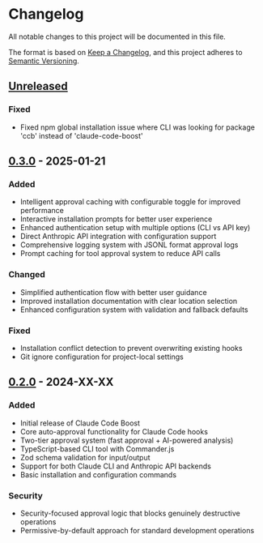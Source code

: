 # Changelog

All notable changes to this project will be documented in this file.

The format is based on [Keep a Changelog](https://keepachangelog.com/en/1.0.0/),
and this project adheres to [Semantic Versioning](https://semver.org/spec/v2.0.0.html).

## [Unreleased]

### Fixed
- Fixed npm global installation issue where CLI was looking for package 'ccb' instead of 'claude-code-boost'

## [0.3.0] - 2025-01-21

### Added
- Intelligent approval caching with configurable toggle for improved performance
- Interactive installation prompts for better user experience
- Enhanced authentication setup with multiple options (CLI vs API key)
- Direct Anthropic API integration with configuration support
- Comprehensive logging system with JSONL format approval logs
- Prompt caching for tool approval system to reduce API calls

### Changed
- Simplified authentication flow with better user guidance
- Improved installation documentation with clear location selection
- Enhanced configuration system with validation and fallback defaults

### Fixed
- Installation conflict detection to prevent overwriting existing hooks
- Git ignore configuration for project-local settings

## [0.2.0] - 2024-XX-XX

### Added
- Initial release of Claude Code Boost
- Core auto-approval functionality for Claude Code hooks
- Two-tier approval system (fast approval + AI-powered analysis)
- TypeScript-based CLI tool with Commander.js
- Zod schema validation for input/output
- Support for both Claude CLI and Anthropic API backends
- Basic installation and configuration commands

### Security
- Security-focused approval logic that blocks genuinely destructive operations
- Permissive-by-default approach for standard development operations

[Unreleased]: https://github.com/yifanzz/claude-code-boost/compare/v0.3.0...HEAD
[0.3.0]: https://github.com/yifanzz/claude-code-boost/compare/v0.2.0...v0.3.0
[0.2.0]: https://github.com/yifanzz/claude-code-boost/releases/tag/v0.2.0
